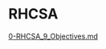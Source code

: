 # RHCSA

[0-RHCSA_9_Objectives.md](https://github.com/sramzln/rhcsa/blob/main/0-RHCSA_9_Objectives.md)
